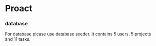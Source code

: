 # Proact

### database

For database please use database seeder. It contains 5 users, 5 projects and 11 tasks.
